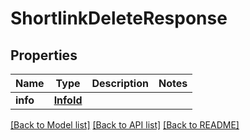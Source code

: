 # ShortlinkDeleteResponse


## Properties
Name | Type | Description | Notes
------------ | ------------- | ------------- | -------------
**info** | [**InfoId**](InfoId.md) |  | 


[[Back to Model list]](../../README.md#models) [[Back to API list]](../../README.md#available-methods) [[Back to README]](../../README.md)


